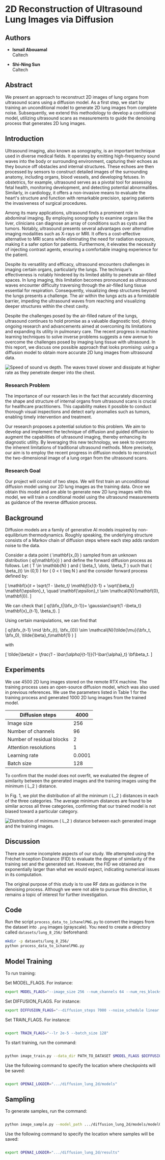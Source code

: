 # 2D Reconstruction of Ultrasound Lung Images via Diffusion

## Authors

- **Ismail Abouamal**  
  Caltech
  
- **Shi-Ning Sun**  
  Caltech  
## Abstract

We present an approach to reconstruct 2D images of lung organs from ultrasound scans using a diffusion model. As a first step, we start by training an unconditional model to generate 2D lung images from complete noise. Subsequently, we extend this methodology to develop a conditional model, utilizing ultrasound scans as measurements to guide the denoising process that generates 2D lung images.

## Introduction


Ultrasound imaging, also known as sonography, is an important technique used in diverse medical fields. It operates by emitting high-frequency sound waves into the body or surrounding environment, capturing their echoes as they bounce off obstacles and internal structures. These echoes are then processed by sensors to construct detailed images of the surrounding anatomy, including organs, blood vessels, and developing fetuses. In obstetrics, for example, ultrasound serves as a pivotal tool for assessing fetal health, monitoring development, and detecting potential abnormalities. Similarly, in cardiology, it offers a non-invasive means to evaluate the heart's structure and function with remarkable precision, sparing patients the invasiveness of surgical procedures.

Among its many applications, ultrasound finds a prominent role in abdominal imaging. By employing sonography to examine organs like the liver, clinicians can diagnose an array of conditions such as cysts and tumors. Notably, ultrasound presents several advantages over alternative imaging modalities such as X-rays or MRI. It offers a cost-effective alternative to MRI scans while eliminating the need for radiation exposure, making it a safer option for patients. Furthermore, it elevates the necessity of injecting contrast agents, ensuring a comfortable imaging experience for the patient.

Despite its versatility and efficacy, ultrasound encounters challenges in imaging certain organs, particularly the lungs. The technique's effectiveness is notably hindered by its limited ability to penetrate air-filled spaces. In lung imaging, this limitation becomes pronounced as ultrasound waves encounter difficulty traversing through the air-filled lung tissue essential for respiration. Consequently, visualizing deep structures beyond the lungs presents a challenge. The air within the lungs acts as a formidable barrier, impeding the ultrasound waves from reaching and visualizing deeper structures within the chest cavity.

Despite the challenges posed by the air-filled nature of the lungs, ultrasound continues to hold promise as a valuable diagnostic tool, driving ongoing research and advancements aimed at overcoming its limitations and expanding its utility in pulmonary care. The recent progress in machine learning techniques to solve inverse problems suggests a new avenue to overcome the challenges posed by imaging lung tissue with ultrasound. In this report, we discuss one possible approach that looks promising: using a diffusion model to obtain more accurate 2D lung images from ultrasound data.

![Speed of sound vs depth. The waves travel slower and dissipate at higher rate as they penetrate deeper into the chest.](chest.png)

### Research Problem

The importance of our research lies in the fact that accurately discerning the shape and structure of internal organs from ultrasound scans is crucial for healthcare practitioners. This capability makes it possible to conduct thorough visual inspections and detect early anomalies such as tumors, enabling timely intervention and treatment.

Our research proposes a potential solution to this problem. We aim to develop and implement the technique of diffusion and guided diffusion to augment the capabilities of ultrasound imaging, thereby enhancing its diagnostic utility. By leveraging this new technology, we seek to overcome the inherent limitations of traditional ultrasound methods. More precisely, our aim is to employ the recent progress in diffusion models to reconstruct the two-dimensional image of a lung organ from the ultrasound scans.

### Research Goal

Our project will consist of two steps. We will first train an unconditional diffusion model using our 2D lung images as the training data. Once we obtain this model and are able to generate new 2D lung images with this model, we will train a conditional model using the ultrasound measurements as guidance of the reverse diffusion process.

## Background

Diffusion models are a family of generative AI models inspired by non-equilibrium thermodynamics. Roughly speaking, the underlying structure consists of a Markov chain of diffusion steps where each step adds random noise to the data. 

Consider a data point \( \mathbf{x_0} \) sampled from an unknown distribution \( q(\mathbf{x}) \) and define the forward diffusion process as follows. Let \( T \in \mathbb{N} \) and \( \beta_1, \dots, \beta_T \) such that \( \beta_{t} \in (0,1) \) for \( 0 < t \leq N \) and the consider forward process defined by:

\[
\mathbf{x}_t = \sqrt{1 - \beta_t} \mathbf{x}_{t-1} + \sqrt{\beta_t} \mathbf{\epsilon}_t, \quad \mathbf{\epsilon}_t \sim \mathcal{N}(\mathbf{0}, \mathbf{I}).
\]

We can check that 
\[
q(\bfx_t|\bfx_{t-1})= \gaussian(\sqrt{1 -\beta_t} \mathbf{x}_{t-1}, \beta_t).
\]

Using certain manipulations, we can find that 

\[
q(\bfx_{t-1} \mid \bfx_{t}, \bfx_{0})  \sim \mathcal{N}(\tilde{\mu}(\bfx_t, \bfx_0), \tilde{\beta}_t\mathbf{1} )
\]

with 

\[
\tilde{\beta}_t = \frac{1 - \bar{\alpha}_{t-1}}{1-\bar{\alpha}_t} \bf\beta_t.
\]

## Experiments

We use 4500 2D lung images stored on the remote RTX machine. The training process uses an open-source diffusion model, which was also used in previous references. We use the parameters listed in Table 1 for the training process and generated 1000 2D lung images from the trained model.

| Diffusion steps | 4000 |
|------------------|------|
| Image size       | 256  |
| Number of channels| 96  |
| Number of residual blocks| 2 |
| Attention resolutions| 1   |
| Learning rate    | 0.0001 |
| Batch size       | 128  |

To confirm that the model does not overfit, we evaluated the degree of similarity between the generated images and the training images using the minimum \( L_2 \) distance.

In Fig. 1, we plot the distribution of all the minimum \( L_2 \) distances in each of the three categories. The average minimum distances are found to be similar across all three categories, confirming that our trained model is not biased toward a particular category.

![Distribution of minimum \( L_2 \) distance between each generated image and the training images.](dist.png)

## Discussion

There are some incomplete aspects of our study. We attempted using the Fréchet Inception Distance (FID) to evaluate the degree of similarity of the training set and the generated set. However, the FID we obtained are exponentially larger than what we would expect, indicating numerical issues in its computation. 

The original purpose of this study is to use RF data as guidance in the denoising process. Although we were not able to pursue this direction, it remains a topic of interest for further investigation.

## Code 

Run the script `process_data_to_1chanelPNG.py` to convert the images from the dataset into `.png` images (grayscale). You need to create a directory called `datasets/lung_8_256/` beforehand:

```bash
mkdir -p datasets/lung_8_256/
python process_data_to_1chanelPNG.py
```

## Model Training

To run training:

Set MODEL_FLAGS. For instance:

```bash
export MODEL_FLAGS="--image_size 256 --num_channels 64 --num_res_blocks 1 --attention_resolutions 1"
```

Set DIFFUSION_FLAGS. For instance:
```bash
export DIFFUSION_FLAGS="--diffusion_steps 7000 --noise_schedule linear --rescale_learned_sigmas False --rescale_timesteps False"
```


Set TRAIN_FLAGS. For instance:
```bash

export TRAIN_FLAGS="--lr 2e-5 --batch_size 128"
```

To start training, run the command:
```bash

python image_train.py --data_dir PATH_TO_DATASET $MODEL_FLAGS $DIFFUSION_FLAGS $TRAIN_FLAGS
```

Use the following command to specify the location where checkpoints will be saved:
```bash

export OPENAI_LOGDIR=".../diffusion_lung_2d/models"
```

## Sampling

To generate samples, run the command:
```bash

python image_sample.py --model_path .../diffusion_lung_2d/models/model010000.pt $MODEL_FLAGS $DIFFUSION_FLAGS --num_samples NUMBER_OF_SAMPLES
```

Use the following command to specify the location where samples will be saved:
```bash

export OPENAI_LOGDIR=".../diffusion_lung_2d/results"
```
